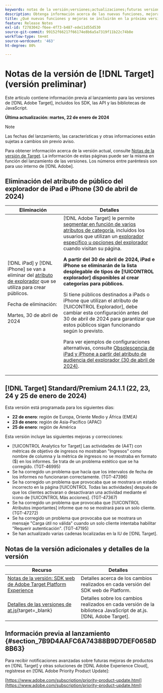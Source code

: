 ```yaml
---
keywords: notas de la versión;versiones;actualizaciones;futuras versiones;mejoras;nuevas funciones;correcciones;actualizaciones;versión preliminar
description: Obtenga información acerca de las nuevas funciones, mejoras y correcciones que incluirá la próxima versión de [!DNL Adobe Target], incluidos los SDK, las API y las bibliotecas de JavaScript.
title: ¿Qué nuevas funciones y mejoras se incluirán en la próxima versión de  [!DNL Target] ?
feature: Release Notes
exl-id: f2783042-f6ee-4f73-b487-ede11d55d530
source-git-commit: 99152f66217f66174e8b6a5a7319f11b22c74b8e
workflow-type: tm+mt
source-wordcount: '463'
ht-degree: 80%

---
```


# Notas de la versión de [!DNL Target] (versión preliminar)

Este artículo contiene información previa al lanzamiento para las versiones de [!DNL Adobe Target], incluidos los SDK, las API y las bibliotecas de JavaScript.

**Última actualización: martes, 22 de enero de 2024**

>[!NOTE]
>
>Las fechas del lanzamiento, las características y otras informaciones están sujetas a cambios sin previo aviso.
>
>Para obtener información acerca de la versión actual, consulte [Notas de la versión de Target](release-notes.md). La información de estas páginas puede ser la misma en función del lanzamiento de las versiones. Los números entre paréntesis son para uso interno de [!DNL Adobe].

## Eliminación del atributo de público del explorador de iPad e iPhone (30 de abril de 2024)

| Eliminación | Detalles |
|--- |--- |
| [!DNL iPad] y [!DNL iPhone] se van a eliminar del [atributo de explorador](/help/main/c-target/c-audiences/c-target-rules/browser.md) que se utiliza para crear públicos.<p>Fecha de eliminación:<P>Martes, 30 de abril de 2024 | [!DNL Adobe Target] le permite [segmentar en función de varios atributos de categoría](/help/main/c-target/c-audiences/c-target-rules/target-rules.md), incluidos los usuarios que utilizan un [explorador específico u opciones del explorador](/help/main/c-target/c-audiences/c-target-rules/browser.md) cuando visitan su página.<P><B>A partir del 30 de abril de 2024, iPad e iPhone se eliminarán de la lista desplegable de tipos de [!UICONTROL explorador] disponibles al crear categorías para públicos.</b><P>Si tiene públicos destinados a iPads o iPhone que utilizan el atributo de [!UICONTROL Explorador], debe cambiar esta configuración antes del 30 de abril de 2024 para garantizar que estos públicos sigan funcionando según lo previsto.<p>Para ver ejemplos de configuraciones alternativas, consulte [Obsolescencia de iPad y iPhone a partir del atributo de audiencia del explorador (30 de abril de 2024)](/help/main/c-target/c-audiences/c-target-rules/browser.md#deprecation). |

## [!DNL Target] Standard/Premium 24.1.1 (22, 23, 24 y 25 de enero de 2024)

Esta versión está programada para los siguientes días:

* **22 de enero**: región de Europa, Oriente Medio y África (EMEA)
* **23 de enero**: región de Asia-Pacífico (APAC)
* **25 de enero**: región de América

Esta versión incluye las siguientes mejoras y correcciones:

* [!UICONTROL Analytics for Target] Las actividades de (A4T) con métricas de objetivo de ingresos no mostraban &quot;Ingresos&quot; como nombre de columna y la métrica de ingresos no se mostraba en formato ($) en los informes. Se trata de un problema estético que se ha corregido. (TGT-46995)
* Se ha corregido un problema que hacía que los intervalos de fecha de los informes no funcionaran correctamente. (TGT-47396)
* Se ha corregido un problema que provocaba que se mostrara un estado incorrecto en la página [!UICONTROL Todas las actividades] después de que los clientes activaran o desactivaran una actividad mediante el icono de [!UICONTROL Más acciones]. (TGT-47367)
* Se ha corregido un problema que provocaba que [!UICONTROL Atributos importantes] informe que no se mostrará para un solo cliente. (TGT-47272)
* Se ha corregido un problema que provocaba que se mostrara un mensaje &quot;Carga útil no válida&quot; cuando un solo cliente intentaba habilitar &quot;Requerir autenticación&quot;. (TGT-47195)
* Se han actualizado varias cadenas localizadas en la IU de [!DNL Target].

## Notas de la versión adicionales y detalles de la versión

| Recurso | Detalles |
|--- |--- |
| [Notas de la versión: SDK web de Adobe Target Platform Experience](https://experienceleague.adobe.com/docs/experience-platform/edge/release-notes.html?lang=es) | Detalles acerca de los cambios realizados en cada versión del SDK web de Platform. |
| [Detalles de las versiones de at.js](https://experienceleague.corp.adobe.com/docs/target-dev/developer/client-side/at-js-implementation/target-atjs-versions.html?lang=es){target=_blank} | Detalles sobre los cambios realizados en cada versión de la biblioteca JavaScript de at.js. [!DNL Adobe Target]. |

## Información previa al lanzamiento {#section_7B9D4AAFC6A74388B9D7DEF0658D8B63}

Para recibir notificaciones avanzadas sobre futuras mejoras de productos en [!DNL Target] y otras soluciones de [!DNL Adobe Experience Cloud], regístrese en [!DNL Adobe Priority Product Update]:

[https://www.adobe.com/subscription/priority-product-update.html](https://www.adobe.com/subscription/priority-product-update.html)
